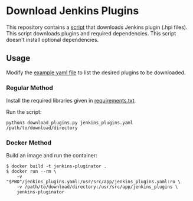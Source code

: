 # Download Jenkins Plugins
This repository contains a [script](download_plugins.py) that downloads Jenkins plugin (.hpi files). This script downloads
plugins and required dependencies. This script doesn't install optional dependencies.

## Usage
Modify the [example yaml file](jenkins_plugins_example.yaml) to list the desired plugins to be downloaded.

### Regular Method
Install the required libraries given in [requirements.txt](requirements.txt).

Run the script:
```
python3 download_plugins.py jenkins_plugins.yaml /path/to/download/directory
```

### Docker Method
Build an image and run the container:
```
$ docker build -t jenkins-pluginator .
$ docker run --rm \
    -v "$PWD"/jenkins_plugins.yaml:/usr/src/app/jenkins_plugins.yaml:ro \
    -v /path/to/download/directory:/usr/src/app/jenkins_plugins \
    jenkins-pluginator
```
